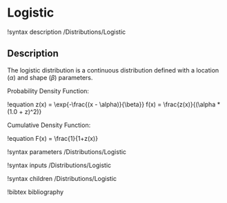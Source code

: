 # Logistic

!syntax description /Distributions/Logistic

## Description

The logistic distribution is a continuous distribution defined with a location ($\alpha$) and
shape ($\beta$) parameters.

Probability Density Function:

!equation
z(x) = \exp{-\frac{(x - \alpha)}{\beta}}
f(x) = \frac{z(x)}{(\alpha * (1.0 + z)^2)}

Cumulative Density Function:

!equation
F(x) = \frac{1}{1+z(x)}

!syntax parameters /Distributions/Logistic

!syntax inputs /Distributions/Logistic

!syntax children /Distributions/Logistic

!bibtex bibliography
